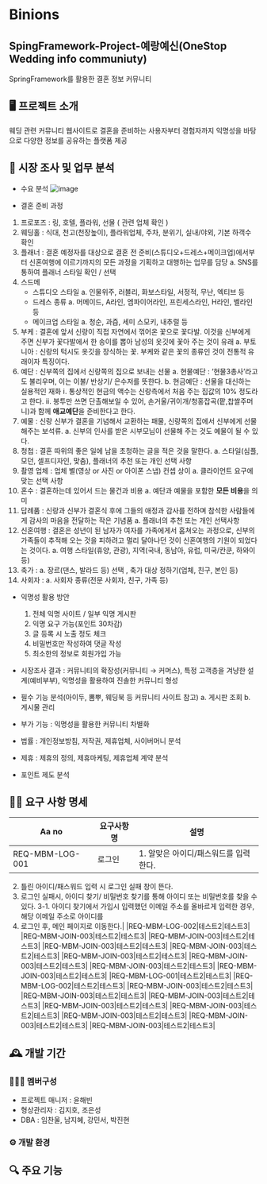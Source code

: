 # Binions

## SpingFramework-Project-예랑예신(OneStop Wedding info communiuty)
SpringFramework를 활용한 결혼 정보 커뮤니티

## 🖥️ 프로젝트 소개
웨딩 관련 커뮤니티 웹사이트로
결혼을 준비하는 사용자부터 경험자까지
익명성을 바탕으로 다양한 정보를 공유하는 플랫폼 제공
<br>

## 📝 시장 조사 및 업무 분석
- 수요 분석
![image](https://github.com/Team-Binions/Team-Binions/assets/152046800/7806610c-0404-41e3-aef9-fc956bc56689)

- 결혼 준비 과정

1. 프로포즈 : 링, 호텔, 플라워, 선물 ( 관련 업체 확인 )
2. 웨딩홀 : 식대, 천고(천장높이), 플라워업체, 주차, 분위기, 실내/야외, 기본 하객수 확인
3. 플래너 : 결혼 예정자를 대상으로 결혼 전 준비(스튜디오+드레스+메이크업)에서부터 신혼여행에 이르기까지의 모든 과정을 기획하고 대행하는 업무를 담당
    a. SNS를 통하여 플래너 스타일 확인 / 선택
4. 스드메 
    - 스튜디오 스타일
        a. 인물위주, 러블리, 화보스타일, 서정적, 무난, 엑티브 등
    - 드레스 종류
        a. 머메이드, A라인, 엠파이어라인, 프린세스라인, H라인, 벨라인 등
    - 메이크업 스타일
        a. 청순, 과즙, 세미 스모키, 내추럴 등
5. 부케 : 결혼에 앞서 신랑이 직접 자연에서 꺾어온 꽃으로 꽃다발. 이것을 신부에게 주면 신부가 꽃다발에서 한 송이를 뽑아 남성의 옷깃에 꽃아 주는 것이 유래
    a. 부토니아 : 신랑의 턱시도 옷깃을 장식하는 꽃. 부케와 같은 꽃의 종류인 것이 전통적 유래이자 특징이다.
6. 예단 : 신부쪽의 집에서 신랑쪽의 집으로 보내는 선물
    a. 현물예단 : ‘현물3총사’라고도 불리우며, 이는 이불/ 반상기/ 은수저를 뜻한다.
    b. 현금예단 : 선물을 대신하는 실용적인 재화
        ⅰ. 통상적인 현금의 액수는 신랑측에서 처음 주는 집값의 10% 정도라고 한다.
        ⅱ. 봉투만 쓰면 단촐해보일 수 있어, 손거울/귀이개/청홍잡곡(팥,찹쌀주머니)과 함께 **애교예단**을 준비한다고 한다.
7. 예물 : 신랑 신부가 결혼을 기념해서 교환하는 패물, 신랑쪽의 집에서 신부에게 선물해주는 보석류. 
    a. 신부의 인사를 받은 시부모님이 선물해 주는 것도 예물이 될 수 있다.
8. 청첩 : 결혼 따위의 좋은 일에 남을 초청하는 글을 적은 것을 말한다.
    a. 스타일(심플, 모던, 셀프디자인, 맞춤), 플래너의 추천 또는 개인 선택 사항
9. 촬영 업체 : 업체 별(영상 or 사진  or 아이폰 스냅) 컨셉 상이 
    a. 클라이언트 요구에 맞는 선택 사항
10. 혼수 : 결혼하는데 있어서 드는 물건과 비용
    a. 예단과 예물을 포함한 **모든 비용**을 의미
11. 답례품 : 신랑과 신부가 결혼식 후에 그들의 애정과 감사를 전하며 참석한 사람들에게 감사의 마음을 전달하는 작은 기념품 
    a. 플래너의 추천 또는 개인 선택사항
12. 신혼여행 : 결혼은 성년이 된 남자가 여자를 가족에게서 훔쳐오는 과정으로, 신부의 가족들이 추적해 오는 것을 피하려고 멀리 달아나던 것이 신혼여행의 기원이 되었다는 것이다.
    a. 여행 스타일(휴양, 관광), 지역(국내, 동남아, 유럽, 미국/칸쿤, 하와이 등)
13. 축가 : 
    a. 장르(댄스, 발라드 등) 선택 , 축가 대상 정하기(업체, 친구, 본인 등)
14. 사회자 :
    a. 사회자 종류(전문 사회자, 친구, 가족 등)

- 익명성 활용 방안
  1.  전체 익명 사이트 / 일부 익명 게시판
  2. 익명 요구 가능(포인트 30차감)
  3. 글 등록 시 노출 정도 체크
  4. 비밀번호만 작성하여 댓글 작성
  5. 최소한의 정보로 회원가입 가능


 - 시장조사 결과 : 커뮤니티의 확장성(커뮤니티 → 커머스), 특정 고객층을 겨냥한 설계(예비부부), 익명성을 활용하여 진솔한 커뮤니티 형성

 - 필수 기능 분석(아이두, 뽐뿌, 웨딩북 등 커뮤니티 사이트 참고)
   a. 게시판 조회
   b. 게시물 관리

 - 부가 기능 : 익명성을 활용한 커뮤니티 차별화

 - 법률 : 개인정보방침, 저작권, 제휴업체, 사이버머니 분석
 - 제휴 : 제휴의 정의, 제휴마케팅, 제휴업체 계약 분석
 - 포인트 제도 분석
## 🙋‍♂ 요구 사항 명세
|Aa no|요구사항명|설명|
|------|---|---|
|REQ-MBM-LOG-001|로그인|1. 알맞은 아이디/패스워드를 입력한다.
2. 틀린 아이디/패스워드 입력 시 로그인 실패 창이 뜬다.
3. 로그인 실패시, 아이디 찾기/ 비밀번호 찾기를 통해 아이디 또는 비밀번호를 찾을 수 있다. 
  3-1. 아이디 찾기에서 가입시 입력했던 이메일 주소를 올바르게 입력한 경우, 해당 이메일 주소로 아이디를 
4. 로그인 후, 메인 페이지로 이동한다.|
|REQ-MBM-LOG-002|테스트2|테스트3|
|REQ-MBM-JOIN-003|테스트2|테스트3|
|REQ-MBM-JOIN-003|테스트2|테스트3|
|REQ-MBM-JOIN-003|테스트2|테스트3|
|REQ-MBM-JOIN-003|테스트2|테스트3|
|REQ-MBM-JOIN-003|테스트2|테스트3|
|REQ-MBM-JOIN-003|테스트2|테스트3|
|REQ-MBM-JOIN-003|테스트2|테스트3|
|REQ-MBM-JOIN-003|테스트2|테스트3|
|REQ-MBM-LOG-001|테스트2|테스트3|
|REQ-MBM-LOG-002|테스트2|테스트3|
|REQ-MBM-JOIN-003|테스트2|테스트3|
|REQ-MBM-JOIN-003|테스트2|테스트3|
|REQ-MBM-JOIN-003|테스트2|테스트3|
|REQ-MBM-JOIN-003|테스트2|테스트3|
|REQ-MBM-JOIN-003|테스트2|테스트3|
|REQ-MBM-JOIN-003|테스트2|테스트3|
|REQ-MBM-JOIN-003|테스트2|테스트3|
|REQ-MBM-JOIN-003|테스트2|테스트3|


## 🕰️ 개발 기간


### 🧑‍🤝‍🧑 멤버구성
- 프로젝트 매니저 : 윤해빈
- 형상관리자     : 김지호, 조은성
- DBA         : 임찬울, 남지혜, 강민서, 박진현

### ⚙️ 개발 환경


## 🔍 주요 기능
## 

